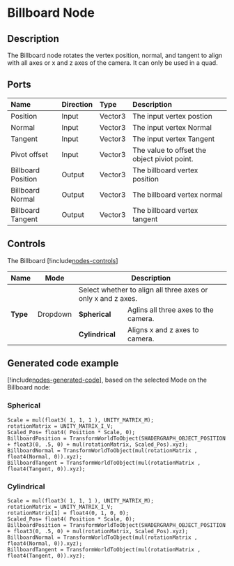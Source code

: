 # Billboard Node

## Description

The Billboard node rotates the vertex position, normal, and tangent to align with all axes or x and z axes of the camera. It can only be used in a quad.
## Ports

| Name        | Direction           | Type  | Description |
|:------------ |:-------------|:-----|:---|
| Position | Input      |    Vector3 | The input vertex postion |
| Normal | Input      |    Vector3 | The input vertex Normal |
| Tangent | Input      |    Vector3 | The input vertex Tangent |
| Pivot offset | Input      |    Vector3 | The value to offset the object piviot point. |
| Billboard Position | Output      |    Vector3 | The billboard vertex position |
| Billboard Normal | Output      |    Vector3 | The billboard vertex normal |
| Billboard Tangent | Output      |    Vector3 | The billboard vertex tangent |
## Controls

The Billboard [!include[nodes-controls](./snippets/nodes-controls.md)]

<table>
<thead>
<tr>
<th><strong>Name</strong></th>
<th><strong>Mode</strong></th>
<th colspan="2"><strong>Description</strong></th>
</tr>
</thead>
<tbody>
<tr>
<td rowspan="3"><strong>Type</strong></td>
<td rowspan="3">Dropdown</td>
<td colspan="2">Select whether to align all three axes or only x and z axes.</td>
</tr>
<tr>
<td><strong>Spherical</strong></td>
<td>Aglins all three axes to the camera.</td>
</tr>
<tr>
<td><strong>Cylindrical</strong></td>
<td>Aligns x and z axes to camera.</td>
</tr>
</tbody>
</table>

## Generated code example

[!include[nodes-generated-code](./snippets/nodes-generated-code.md)], based on the selected Mode on the Billboard node:

### Spherical

```
Scale = mul(float3( 1, 1, 1 ), UNITY_MATRIX_M);
rotationMatrix = UNITY_MATRIX_I_V;
Scaled_Pos= float4( Position * Scale, 0);
BillboardPosition = TransformWorldToObject(SHADERGRAPH_OBJECT_POSITION + float3(0, .5, 0) + mul(rotationMatrix, Scaled_Pos).xyz);
BillboardNormal = TransformWorldToObject(mul(rotationMatrix , float4(Normal, 0)).xyz);
BillboardTangent = TransformWorldToObject(mul(rotationMatrix , float4(Tangent, 0)).xyz);
```

### Cylindrical

```
Scale = mul(float3( 1, 1, 1 ), UNITY_MATRIX_M);
rotationMatrix = UNITY_MATRIX_I_V;
rotationMatrix[1] = float4(0, 1, 0, 0);
Scaled_Pos= float4( Position * Scale, 0);
BillboardPosition = TransformWorldToObject(SHADERGRAPH_OBJECT_POSITION + float3(0, .5, 0) + mul(rotationMatrix, Scaled_Pos).xyz);
BillboardNormal = TransformWorldToObject(mul(rotationMatrix , float4(Normal, 0)).xyz);
BillboardTangent = TransformWorldToObject(mul(rotationMatrix , float4(Tangent, 0)).xyz);
```
